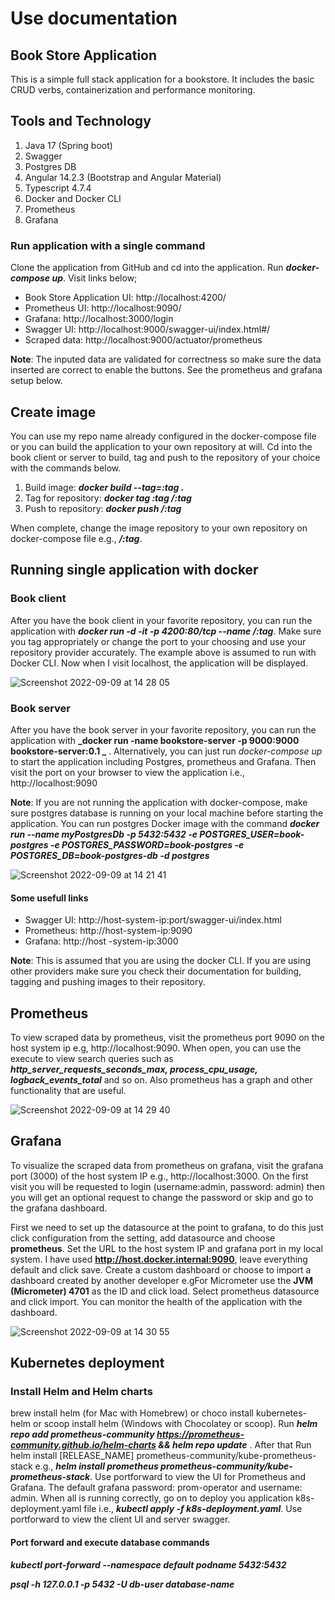 # Use documentation

## Book Store Application

This is a simple full stack application for a bookstore. It includes the basic CRUD verbs, containerization and performance monitoring.

## Tools and Technology

1. Java 17 (Spring boot)
2. Swagger
3. Postgres DB
4. Angular 14.2.3 (Bootstrap and Angular Material)
5. Typescript 4.7.4
6. Docker and Docker CLI
7. Prometheus
8. Grafana

### Run application with a single command

Clone the application from GitHub and cd into the application. Run **_docker-compose up_**. Visit links below;

- Book Store Application UI: http://localhost:4200/
- Prometheus UI: http://localhost:9090/
- Grafana: http://localhost:3000/login
- Swagger UI: http://localhost:9000/swagger-ui/index.html#/
- Scraped data: http://localhost:9000/actuator/prometheus

**Note**: The inputed data are validated for correctness so make sure the data inserted are correct to enable the buttons. See the prometheus and grafana setup below.

## Create image

You can use my repo name already configured in the docker-compose file or you can build the application to your own repository at will. Cd into the book client or server to build, tag and push to the repository of your choice with the commands below.

1. Build image: **_docker build --tag=<app-name>:tag ._**
2. Tag for repository: **_docker tag <app-name>:tag <my-repository>/<app-name>:tag_**
3. Push to repository: **_docker push <my-repository>/<app-name>:tag_**

When complete, change the image repository to your own repository on docker-compose file e.g., **_<my-repository>/<app-name>:tag_**.

## Running single application with docker

### Book client

After you have the book client in your favorite repository, you can run the application with **_docker run -d -it -p 4200:80/tcp --name <app-name> <my-repository>/<app-name>:tag_**. Make sure you tag appropriately or change the port to your choosing and use your repository provider accurately. The example above is assumed to run with Docker CLI. Now when I visit localhost, the application will be displayed.

![Screenshot 2022-09-09 at 14 28 05](https://user-images.githubusercontent.com/47652874/189340825-74225152-73f8-4e78-aa79-1a9e6bb20916.png)

### Book server

After you have the book server in your favorite repository, you can run the application with **_docker run -name bookstore-server -p 9000:9000 bookstore-server:0.1 _** .
Alternatively, you can just run _docker-compose up_ to start the application including Postgres, prometheus and Grafana. Then visit the port on your browser to view the application i.e., http://localhost:9090

**Note**: If you are not running the application with docker-compose, make sure postgres database is running on your local machine before starting the application. You can run postgres Docker image with the command **_docker run --name myPostgresDb -p 5432:5432 -e POSTGRES_USER=book-postgres -e POSTGRES_PASSWORD=book-postgres -e POSTGRES_DB=book-postgres-db -d postgres_**

![Screenshot 2022-09-09 at 14 21 41](https://user-images.githubusercontent.com/47652874/189340789-8f9ab019-aa0a-4fea-9ab0-2053e0428a1f.png)

#### Some usefull links

- Swagger UI: http://host-system-ip:port/swagger-ui/index.html
- Prometheus: http://host-system-ip:9090
- Grafana: http://host -system-ip:3000

**Note**: This is assumed that you are using the docker CLI. If you are using other providers make sure you check their documentation for building, tagging and pushing images to their repository.

## Prometheus

To view scraped data by prometheus, visit the prometheus port 9090 on the host system ip e.g, http://localhost:9090. When open, you can use the execute to view search queries such as **_http_server_requests_seconds_max, process_cpu_usage, logback_events_total_** and so on. Also prometheus has a graph and other functionality that are useful.

![Screenshot 2022-09-09 at 14 29 40](https://user-images.githubusercontent.com/47652874/189340701-3316aef0-af16-425f-93cb-e6ec8d5fa0ec.png)

## Grafana

To visualize the scraped data from prometheus on grafana, visit the grafana port (3000) of the host system IP e.g., http://localhost:3000. On the first visit you will be requested to login (username:admin, password: admin) then you will get an optional request to change the password or skip and go to the grafana dashboard.

First we need to set up the datasource at the point to grafana, to do this just click configuration from the setting, add datasource and choose **prometheus**. Set the URL to the host system IP and grafana port in my local system. I have used **http://host.docker.internal:9090**, leave everything default and click save. Create a custom dashboard or choose to import a dashboard created by another developer e.gFor Micrometer use the **JVM (Micrometer) 4701** as the ID and click load. Select prometheus datasource and click import. You can monitor the health of the application with the dashboard.

![Screenshot 2022-09-09 at 14 30 55](https://user-images.githubusercontent.com/47652874/189340663-3bf20ec0-c3a8-4f5a-bb9d-90c479ca4399.png)

## Kubernetes deployment

### Install Helm and Helm charts

brew install helm (for Mac with Homebrew) or choco install kubernetes-helm or scoop install helm (Windows with Chocolatey or scoop). Run **_helm repo add prometheus-community https://prometheus-community.github.io/helm-charts && helm repo update_** . After that Run helm install [RELEASE_NAME] prometheus-community/kube-prometheus-stack e.g., **_helm install prometheus prometheus-community/kube-prometheus-stack_**. Use portforward to view the UI for Prometheus and Grafana. The default grafana password: prom-operator and username: admin. When all is running correctly, go on to deploy you application k8s-deployment.yaml file i.e., **_kubectl apply -f k8s-deployment.yaml_**. Use portforward to view the client UI and server swagger.

#### Port forward and execute database commands

**_kubectl port-forward --namespace default podname 5432:5432_**

**_psql -h 127.0.0.1 -p 5432 -U db-user database-name_**
